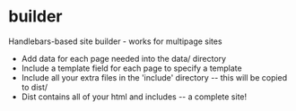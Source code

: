 # builder
Handlebars-based site builder - works for multipage sites
- Add data for each page needed into the data/ directory
- Include a template field for each page to specify a template
- Include all your extra files in the 'include' directory -- this will be copied to dist/
- Dist contains all of your html and includes -- a complete site!
